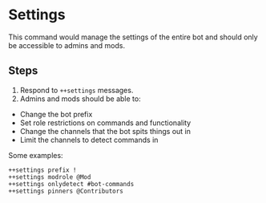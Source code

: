 # Settings

This command would manage the settings of the entire bot and should only be accessible to admins and mods.

## Steps

1. Respond to `++settings` messages.
2. Admins and mods should be able to:

- Change the bot prefix
- Set role restrictions on commands and functionality
- Change the channels that the bot spits things out in
- Limit the channels to detect commands in

Some examples:

```
++settings prefix !
++settings modrole @Mod
++settings onlydetect #bot-commands
++settings pinners @Contributors
```
